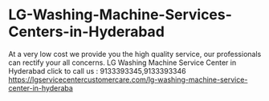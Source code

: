# LG-Washing-Machine-Services-Centers-in-Hyderabad
At a very low cost we provide you the high quality service, our professionals can rectify your all concerns. LG Washing Machine Service Center in Hyderabad click to call us : 9133393345,9133393346  https://lgservicecentercustomercare.com/lg-washing-machine-service-center-in-hyderaba
